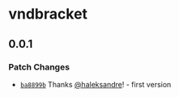# vndbracket

## 0.0.1

### Patch Changes

- [`ba8899b`](https://github.com/haleksandre/test-tauri/commit/ba8899b69d8cd714e660618cf8c8cf7c751df32d) Thanks [@haleksandre](https://github.com/haleksandre)! - first version
